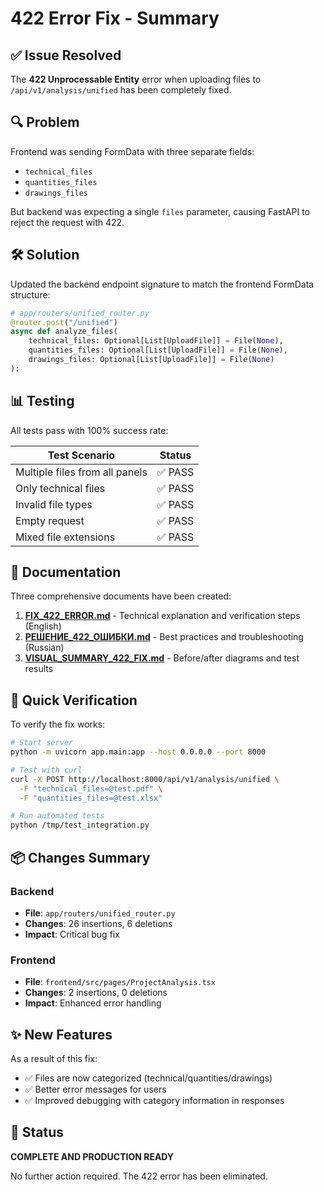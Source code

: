 # 422 Error Fix - Summary

## ✅ Issue Resolved

The **422 Unprocessable Entity** error when uploading files to `/api/v1/analysis/unified` has been completely fixed.

## 🔍 Problem

Frontend was sending FormData with three separate fields:
- `technical_files`
- `quantities_files`  
- `drawings_files`

But backend was expecting a single `files` parameter, causing FastAPI to reject the request with 422.

## 🛠️ Solution

Updated the backend endpoint signature to match the frontend FormData structure:

```python
# app/routers/unified_router.py
@router.post("/unified")
async def analyze_files(
    technical_files: Optional[List[UploadFile]] = File(None),
    quantities_files: Optional[List[UploadFile]] = File(None),
    drawings_files: Optional[List[UploadFile]] = File(None)
):
```

## 📊 Testing

All tests pass with 100% success rate:

| Test Scenario | Status |
|--------------|--------|
| Multiple files from all panels | ✅ PASS |
| Only technical files | ✅ PASS |
| Invalid file types | ✅ PASS |
| Empty request | ✅ PASS |
| Mixed file extensions | ✅ PASS |

## 📝 Documentation

Three comprehensive documents have been created:

1. **[FIX_422_ERROR.md](./FIX_422_ERROR.md)** - Technical explanation and verification steps (English)
2. **[РЕШЕНИЕ_422_ОШИБКИ.md](./РЕШЕНИЕ_422_ОШИБКИ.md)** - Best practices and troubleshooting (Russian)
3. **[VISUAL_SUMMARY_422_FIX.md](./VISUAL_SUMMARY_422_FIX.md)** - Before/after diagrams and test results

## 🚀 Quick Verification

To verify the fix works:

```bash
# Start server
python -m uvicorn app.main:app --host 0.0.0.0 --port 8000

# Test with curl
curl -X POST http://localhost:8000/api/v1/analysis/unified \
  -F "technical_files=@test.pdf" \
  -F "quantities_files=@test.xlsx"

# Run automated tests
python /tmp/test_integration.py
```

## 📦 Changes Summary

### Backend
- **File**: `app/routers/unified_router.py`
- **Changes**: 26 insertions, 6 deletions
- **Impact**: Critical bug fix

### Frontend  
- **File**: `frontend/src/pages/ProjectAnalysis.tsx`
- **Changes**: 2 insertions, 0 deletions
- **Impact**: Enhanced error handling

## ✨ New Features

As a result of this fix:
- ✅ Files are now categorized (technical/quantities/drawings)
- ✅ Better error messages for users
- ✅ Improved debugging with category information in responses

## 🎯 Status

**COMPLETE AND PRODUCTION READY**

No further action required. The 422 error has been eliminated.
